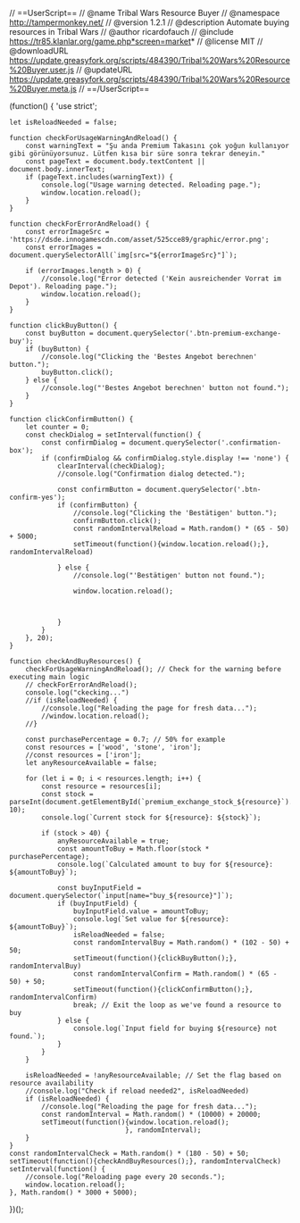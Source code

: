 // ==UserScript==
// @name         Tribal Wars Resource Buyer
// @namespace    http://tampermonkey.net/
// @version      1.2.1
// @description  Automate buying resources in Tribal Wars
// @author       ricardofauch
// @include      https://tr85.klanlar.org/game.php*screen=market*
// @license      MIT
// @downloadURL https://update.greasyfork.org/scripts/484390/Tribal%20Wars%20Resource%20Buyer.user.js
// @updateURL https://update.greasyfork.org/scripts/484390/Tribal%20Wars%20Resource%20Buyer.meta.js
// ==/UserScript==

(function() {
    'use strict';

    let isReloadNeeded = false;

    function checkForUsageWarningAndReload() {
        const warningText = "Şu anda Premium Takasını çok yoğun kullanıyor gibi görünüyorsunuz. Lütfen kısa bir süre sonra tekrar deneyin."
        const pageText = document.body.textContent || document.body.innerText;
        if (pageText.includes(warningText)) {
            console.log("Usage warning detected. Reloading page.");
            window.location.reload();
        }
    }

    function checkForErrorAndReload() {
        const errorImageSrc = 'https://dsde.innogamescdn.com/asset/525cce89/graphic/error.png';
        const errorImages = document.querySelectorAll(`img[src="${errorImageSrc}"]`);

        if (errorImages.length > 0) {
            //console.log("Error detected ('Kein ausreichender Vorrat im Depot'). Reloading page.");
            window.location.reload();
        }
    }

    function clickBuyButton() {
        const buyButton = document.querySelector('.btn-premium-exchange-buy');
        if (buyButton) {
            //console.log("Clicking the 'Bestes Angebot berechnen' button.");
            buyButton.click();
        } else {
            //console.log("'Bestes Angebot berechnen' button not found.");
        }
    }

    function clickConfirmButton() {
        let counter = 0;
        const checkDialog = setInterval(function() {
            const confirmDialog = document.querySelector('.confirmation-box');
            if (confirmDialog && confirmDialog.style.display !== 'none') {
                clearInterval(checkDialog);
                //console.log("Confirmation dialog detected.");

                const confirmButton = document.querySelector('.btn-confirm-yes');
                if (confirmButton) {
                    //console.log("Clicking the 'Bestätigen' button.");
                    confirmButton.click();
                    const randomIntervalReload = Math.random() * (65 - 50) + 5000;
                    setTimeout(function(){window.location.reload();}, randomIntervalReload)

                } else {
                    //console.log("'Bestätigen' button not found.");

                    window.location.reload();



                }
            }
        }, 20);
    }

    function checkAndBuyResources() {
        checkForUsageWarningAndReload(); // Check for the warning before executing main logic
        // checkForErrorAndReload();
        console.log("ckecking...")
        //if (isReloadNeeded) {
            //console.log("Reloading the page for fresh data...");
            //window.location.reload();
        //}

        const purchasePercentage = 0.7; // 50% for example
        const resources = ['wood', 'stone', 'iron'];
        //const resources = ['iron'];
        let anyResourceAvailable = false;

        for (let i = 0; i < resources.length; i++) {
            const resource = resources[i];
            const stock = parseInt(document.getElementById(`premium_exchange_stock_${resource}`).innerText, 10);
            console.log(`Current stock for ${resource}: ${stock}`);

            if (stock > 40) {
                anyResourceAvailable = true;
                const amountToBuy = Math.floor(stock * purchasePercentage);
                console.log(`Calculated amount to buy for ${resource}: ${amountToBuy}`);

                const buyInputField = document.querySelector(`input[name="buy_${resource}"]`);
                if (buyInputField) {
                    buyInputField.value = amountToBuy;
                    console.log(`Set value for ${resource}: ${amountToBuy}`);
                    isReloadNeeded = false;
                    const randomIntervalBuy = Math.random() * (102 - 50) + 50;
                    setTimeout(function(){clickBuyButton();}, randomIntervalBuy)
                    const randomIntervalConfirm = Math.random() * (65 - 50) + 50;
                    setTimeout(function(){clickConfirmButton();}, randomIntervalConfirm)
                    break; // Exit the loop as we've found a resource to buy
                } else {
                    console.log(`Input field for buying ${resource} not found.`);
                }
            }
        }

        isReloadNeeded = !anyResourceAvailable; // Set the flag based on resource availability
        //console.log("Check if reload needed2", isReloadNeeded)
        if (isReloadNeeded) {
            //console.log("Reloading the page for fresh data...");
            const randomInterval = Math.random() * (10000) + 20000;
            setTimeout(function(){window.location.reload();
                                 }, randomInterval);
        }
    }
    const randomIntervalCheck = Math.random() * (180 - 50) + 50;
    setTimeout(function(){checkAndBuyResources();}, randomIntervalCheck)
    setInterval(function() {
        //console.log("Reloading page every 20 seconds.");
        window.location.reload();
    }, Math.random() * 3000 + 5000);

})();
